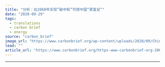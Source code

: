 ```yaml
---
title: "分析：在2060年实现“碳中和”可使中国“更富足”"
date: "2020-09-29"
tags: 
  - translations
  - carbon brief
  - energy
source: "carbon_brief"
image_url: "https://www.carbonbrief.org/wp-content/uploads/2020/09/Chinese-President-Xi-Jinping-addresses-the-Global-Trade-in-Services-Summit.-4th-Sep-2020-107x71.jpg"
lead: ""
article_url: "https://www.carbonbrief.org/https-www-carbonbrief-org-2060-tan-zhong-he-ke-shi-zhong-guo-geng-fu-zu"
---
```


---
